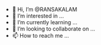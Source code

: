 - 👋 Hi, I’m @RANSAKALAM
- 👀 I’m interested in ...
- 🌱 I’m currently learning ...
- 💞️ I’m looking to collaborate on ...
- 📫 How to reach me ...

<!---
RANSAKALAM/RANSAKALAM is a ✨ special ✨ repository because its `README.md` (this file) appears on your GitHub profile.
You can click the Preview link to take a look at your changes.
--->
